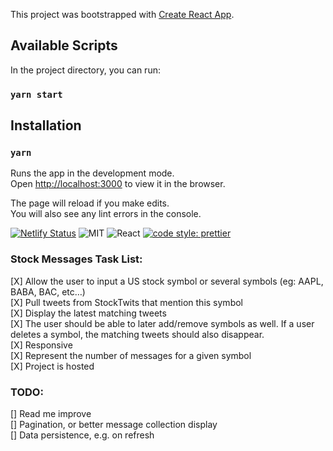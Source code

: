 This project was bootstrapped with [Create React App](https://github.com/facebook/create-react-app).

## Available Scripts

In the project directory, you can run:

### `yarn start`

## Installation

### `yarn`

Runs the app in the development mode.<br />
Open [http://localhost:3000](http://localhost:3000) to view it in the browser.

The page will reload if you make edits.<br />
You will also see any lint errors in the console.

[![Netlify Status](https://api.netlify.com/api/v1/badges/54294326-a08c-4ee3-8440-cc78845d5e77/deploy-status)](https://app.netlify.com/sites/stockmessages/deploys)
![MIT](https://img.shields.io/packagist/l/doctrine/orm.svg)
![React](https://img.shields.io/badge/react-v16.13.1-blue.svg)
[![code style: prettier](https://img.shields.io/badge/code_style-prettier-ff69b4.svg?style=flat-square)](https://github.com/prettier/prettier)

### Stock Messages Task List:
[X] Allow the user to input a US stock symbol or several symbols (eg: AAPL, BABA, BAC, etc…)   
[X] Pull tweets from StockTwits that mention this symbol  
[X] Display the latest matching tweets  
[X] The user should be able to later add/remove symbols as well. If a user deletes a symbol, the matching tweets should also disappear.  
[X] Responsive  
[X] Represent the number of messages for a given symbol  
[X] Project is hosted  

### TODO:

[] Read me improve  
[] Pagination, or better message collection display  
[] Data persistence, e.g. on refresh
